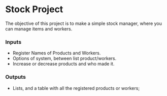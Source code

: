 
# Stock Project

The objective of this project is to make a simple stock manager, where you can manage items and workers.




### Inputs
+ Register Names of Products and Workers.
+ Options of system, between list product/workers.
+ Increase or decrease products and who made it.

### Outputs
+ Lists, and a table with all the registered products or workers;


